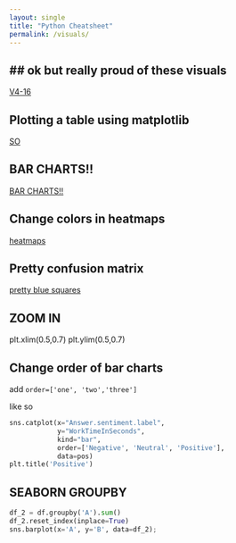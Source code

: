 ```yaml
--- 
layout: single
title: "Python Cheatsheet"
permalink: /visuals/
---
```


## ## ok but really proud of these visuals

[V4-16](https://danielcaraway.github.io/html/HW7_v4_i6.html)

## Plotting a table using matplotlib

[SO](https://stackoverflow.com/questions/32137396/how-do-i-plot-only-a-table-in-matplotlib)

## BAR CHARTS!!

[BAR CHARTS!! ](https://danielcaraway.github.io/html/WK_5_Seaborn.html)

## Change colors in heatmaps

[heatmaps](https://python-graph-gallery.com/92-control-color-in-seaborn-heatmaps/)

## Pretty confusion matrix

[pretty blue squares](https://scikit-learn.org/stable/auto_examples/model_selection/plot_confusion_matrix.html)

## ZOOM IN

plt.xlim(0.5,0.7)
plt.ylim(0.5,0.7)

## Change order of bar charts

add ```order=['one', 'two','three']```

like so

```python
sns.catplot(x="Answer.sentiment.label", 
            y="WorkTimeInSeconds", 
            kind="bar", 
            order=['Negative', 'Neutral', 'Positive'], 
            data=pos)
plt.title('Positive')
```


## SEABORN GROUPBY

```python
df_2 = df.groupby('A').sum()
df_2.reset_index(inplace=True)
sns.barplot(x='A', y='B', data=df_2);